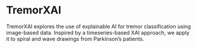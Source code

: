 # TremorXAI
TremorXAI explores the use of explainable AI for tremor classification using image-based data. Inspired by a timeseries-based XAI approach, we apply it to spiral and wave drawings from Parkinson’s patients.
